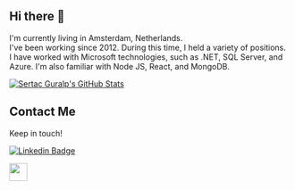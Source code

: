 ###  <h2>Hi there 👋</h2> 

I'm currently living in Amsterdam, Netherlands.<br/>
I've been working since 2012. During this time, I held a variety of positions.<br/>
I have worked with Microsoft technologies, such as .NET, SQL Server, and Azure. I'm also familiar with Node JS, React, and MongoDB.<br/>

<p>
	<a target="_blank" rel="noopener noreferrer" href="https://github-readme-stats.vercel.app/api?username=sertacguralp&show_icons=true&theme=algolia&count_private=true">
		<img src="https://github-readme-stats.vercel.app/api?username=sertacguralp&show_icons=true&theme=algolia&count_private=true"
			alt="Sertac Guralp's GitHub Stats"
			data-canonical-src="https://github-readme-stats.vercel.app/api?username=sertacguralp&show_icons=true&theme=algolia&count_private=true"
			style="max-width:100%;">
	</a>
</p>
    
<h2>Contact Me</h2>
<p>Keep in touch!</p>
<p>
<a href="https://www.linkedin.com/in/sertacguralp/" rel="nofollow"><img src="https://img.shields.io/badge/sertacguralp-follow%20on%20linkedin-blue?style=for-the-badge&amp;logo=linkedin" alt="Linkedin Badge" style="max-width:100%;"></a>
</p>
<p>
<a href='https://twitter.com/sertacguralp'><img src='https://img.shields.io/badge/sertacguralp-FOLLOW%20ON%20TWITTER-BLUE?style=for-the-badge&logo=twitter' height='32px'/></a>
</p>


<!--
**sertacguralp/sertacguralp** is a ✨ _special_ ✨ repository because its `README.md` (this file) appears on your GitHub profile.

Here are some ideas to get you started:

- 🔭 I’m currently working on ...
- 🌱 I’m currently learning ...
- 👯 I’m looking to collaborate on ...
- 🤔 I’m looking for help with ...
- 💬 Ask me about ...
- 📫 How to reach me: ...
- 😄 Pronouns: ...
- ⚡ Fun fact: ...
-->
